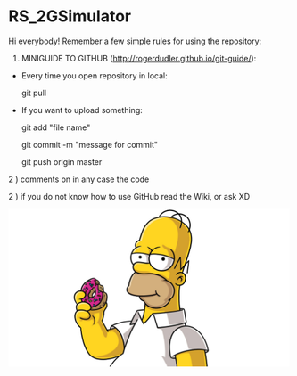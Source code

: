 # RS_2GSimulator

Hi everybody! Remember a few simple rules for using the repository:

1) MINIGUIDE TO GITHUB (http://rogerdudler.github.io/git-guide/):

- Every time you open repository in local: 

  git pull

- If you want to upload something:

  git add "file name"

  git commit -m "message for commit"

  git push origin master

2 ) comments on in any case the code

2 ) if you do not know how to use GitHub read the Wiki, or ask XD


![DOH](https://github.com/BlueTeo91/RS_2GSimulator/blob/master/homer.jpeg)